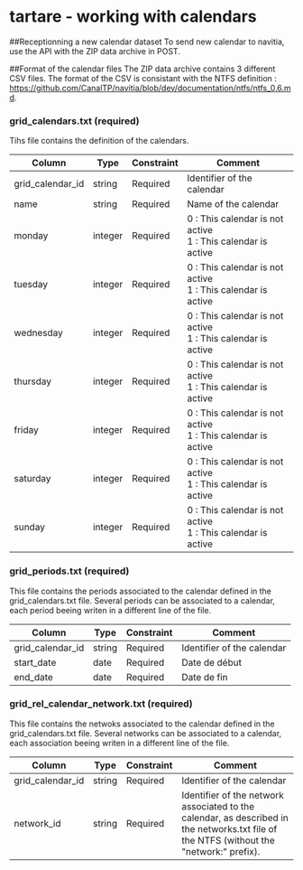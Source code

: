 # tartare - working with calendars

##Receptionning a new calendar dataset
To send new calendar to navitia, use the API with the ZIP data archive in POST.

##Format of the calendar files
The ZIP data archive contains 3 different CSV files. The format of the CSV is consistant with the NTFS definition : https://github.com/CanalTP/navitia/blob/dev/documentation/ntfs/ntfs_0.6.md.


### grid_calendars.txt (required)
Tihs file contains the definition of the calendars.

Column | Type | Constraint | Comment
--- | --- | --- | ---
grid_calendar_id | string | Required | Identifier of the calendar
name | string | Required | Name of the calendar
monday | integer | Required | 0 : This calendar is not active <br> 1 : This calendar is active
tuesday | integer | Required | 0 : This calendar is not active <br> 1 : This calendar is active
wednesday | integer | Required | 0 : This calendar is not active <br> 1 : This calendar is active
thursday | integer | Required | 0 : This calendar is not active <br> 1 : This calendar is active
friday | integer | Required | 0 : This calendar is not active <br> 1 : This calendar is active
saturday | integer | Required | 0 : This calendar is not active <br> 1 : This calendar is active
sunday | integer | Required | 0 : This calendar is not active <br> 1 : This calendar is active

### grid_periods.txt (required)
This file contains the periods associated to the calendar defined in the grid_calendars.txt file.
Several periods can be associated to a calendar, each period beeing writen in a different line of the file.

Column | Type | Constraint | Comment
--- | --- | --- | ---
grid_calendar_id | string | Required | Identifier of the calendar
start_date | date | Required | Date de début
end_date | date | Required | Date de fin

### grid_rel_calendar_network.txt (required)
This file contains the netwoks associated to the calendar defined in the grid_calendars.txt file.
Several networks can be associated to a calendar, each association beeing writen in a different line of the file.

Column | Type | Constraint | Comment
--- | --- | --- | ---
grid_calendar_id | string | Required | Identifier of the calendar
network_id | string | Required | Identifier of the network associated to the calendar, as described in the networks.txt file of the NTFS (without the "network:" prefix).
